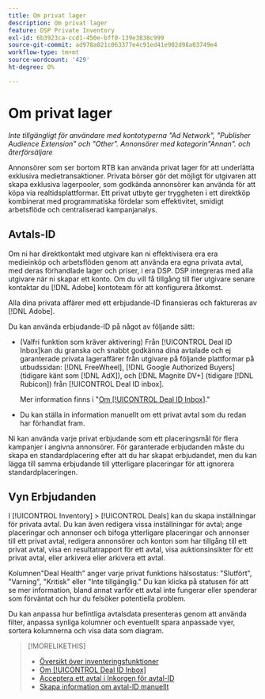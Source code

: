 ```yaml
---
title: Om privat lager
description: Om privat lager
feature: DSP Private Inventory
exl-id: 6b3923ca-ccd1-450e-bff0-139e3838c999
source-git-commit: ad978a021c063377e4c91ed41e902d98a03749e4
workflow-type: tm+mt
source-wordcount: '429'
ht-degree: 0%

---
```


# Om privat lager

*Inte tillgängligt för användare med kontotyperna &quot;Ad Network&quot;, &quot;Publisher Audience Extension&quot; och &quot;Other&quot;. Annonsörer med kategorin&quot;Annan&quot;. och återförsäljare*

Annonsörer som ser bortom RTB kan använda privat lager för att underlätta exklusiva medietransaktioner. Privata börser gör det möjligt för utgivaren att skapa exklusiva lagerpooler, som godkända annonsörer kan använda för att köpa via realtidsplattformar. Ett privat utbyte ger tryggheten i ett direktköp kombinerat med programmatiska fördelar som effektivitet, smidigt arbetsflöde och centraliserad kampanjanalys.

## Avtals-ID

Om ni har direktkontakt med utgivare kan ni effektivisera era era medieinköp och arbetsflöden genom att använda era egna privata avtal, med deras förhandlade lager och priser, i era DSP. DSP integreras med alla utgivare när ni skapar ett konto. Om du vill få tillgång till fler utgivare senare kontaktar du [!DNL Adobe] kontoteam för att konfigurera åtkomst. <!-- + sentence from Ramey? (no longer here) about how we certify the publishers -->

Alla dina privata affärer med ett erbjudande-ID finansieras och faktureras av [!DNL Adobe].

Du kan använda erbjudande-ID på något av följande sätt:

* (Valfri funktion som kräver aktivering) Från [!UICONTROL Deal ID Inbox]kan du granska och snabbt godkänna dina avtalade och ej garanterade privata lageraffärer från utgivare på följande plattformar på utbudssidan: [!DNL FreeWheel], [!DNL Google Authorized Buyers] (tidigare känt som [!DNL AdX]), och [!DNL Magnite DV+] (tidigare [!DNL Rubicon]) från [!UICONTROL Deal ID inbox].

   Mer information finns i &quot;[Om [!UICONTROL Deal ID Inbox]](deal-id-inbox-about.md).&quot;

* Du kan ställa in information manuellt om ett privat avtal som du redan har förhandlat fram.

Ni kan använda varje privat erbjudande som ett placeringsmål för flera kampanjer i angivna annonsörer. För garanterade erbjudanden måste du skapa en standardplacering efter att du har skapat erbjudandet, men du kan lägga till samma erbjudande till ytterligare placeringar för att ignorera standardplaceringen.

## Vyn Erbjudanden

I [!UICONTROL Inventory] > [!UICONTROL Deals] kan du skapa inställningar för privata avtal. Du kan även redigera vissa inställningar för avtal; ange placeringar och annonser och bifoga ytterligare placeringar och annonser till ett privat avtal, redigera annonsörer och konton som har tillgång till ett privat avtal, visa en resultatrapport för ett avtal, visa auktionsinsikter för ett privat avtal, eller arkivera eller arkivera ett avtal.<!-- ; or edit the attribute tags for a deal -->

Kolumnen&quot;Deal Health&quot; anger varje privat funktions hälsostatus: &quot;Slutfört&quot;, &quot;Varning&quot;, &quot;Kritisk&quot; eller &quot;Inte tillgänglig.&quot; Du kan klicka på statusen för att se mer information, bland annat varför ett avtal inte fungerar eller spenderar som förväntat och hur du felsöker potentiella problem.

Du kan anpassa hur befintliga avtalsdata presenteras genom att använda filter, anpassa synliga kolumner och eventuellt spara anpassade vyer, sortera kolumnerna och visa data som diagram.

>[!MORELIKETHIS]
>
>* [Översikt över inventeringsfunktioner](/help/dsp/inventory/inventory-overview.md)
>* [Om [!UICONTROL Deal ID Inbox]](/help/dsp/inventory/deal-id-inbox-about.md)
>* [Acceptera ett avtal i Inkorgen för avtal-ID](deal-id-inbox-accept.md)
>* [Skapa information om avtal-ID manuellt](deal-id-create.md)

